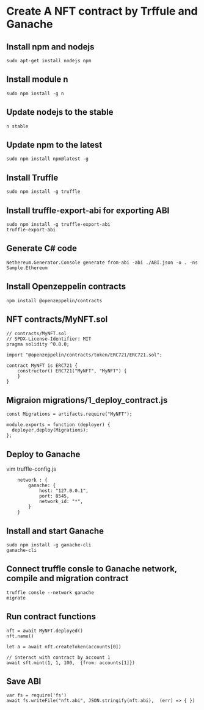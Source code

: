 # Create A NFT contract by Trffule and Ganache

## Install npm and nodejs
```
sudo apt-get install nodejs npm
```

## Install module n
```
sudo npm install -g n
```

## Update nodejs to the stable
```
n stable
```

## Update npm to the latest
```
sudo npm install npm@latest -g
```

## Install Truffle
```
sudo npm install -g truffle
```

## Install truffle-export-abi for exporting ABI
```
sudo npm install -g truffle-export-abi
truffle-export-abi
```

## Generate C# code
```
Nethereum.Generator.Console generate from-abi -abi ./ABI.json -o . -ns Sample.Ethereum
```

## Install Openzeppelin contracts
```
npm install @openzeppelin/contracts
```
## NFT contracts/MyNFT.sol
```
// contracts/MyNFT.sol
// SPDX-License-Identifier: MIT
pragma solidity ^0.8.0;

import "@openzeppelin/contracts/token/ERC721/ERC721.sol";

contract MyNFT is ERC721 {
    constructor() ERC721("MyNFT", "MyNFT") {
    }
}
```

## Migraion migrations/1_deploy_contract.js
```
const Migrations = artifacts.require("MyNFT");

module.exports = function (deployer) {
  deployer.deploy(Migrations);
};
```



## Deploy to Ganache
vim truffle-config.js
```
    network : {
        ganache: {
            host: "127.0.0.1", 
            port: 8545,
            network_id: "*",
        }
    }    
```

## Install and start Ganache
```
sudo npm install -g ganache-cli
ganache-cli
```

## Connect truffle consle to Ganache network, compile and migration contract
```
truffle consle --network ganache
migrate    
```

## Run contract functions
```
nft = await MyNFT.deployed()
nft.name()

let a = await nft.createToken(accounts[0])

// interact with contract by account 1
await sft.mint(1, 1, 100,  {from: accounts[1]})
```

## Save ABI
```
var fs = require('fs')
await fs.writeFile("nft.abi", JSON.stringify(nft.abi),  (err) => { })
```
